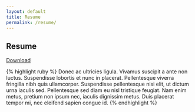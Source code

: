 ```yaml
---
layout: default
title: Resume
permalink: /resume/
---
```


## Resume
[Download]()

{% highlight ruby %}
Donec ac ultricies ligula. Vivamus suscipit a ante non luctus. Suspendisse
lobortis et nunc in placerat. Pellentesque viverra fringilla nibh quis
ullamcorper. Suspendisse pellentesque nisi elit, ut dictum urna iaculis
sed. Pellentesque sed diam eu nisl tristique feugiat. Nam enim metus, pretium
non ipsum nec, iaculis dignissim metus. Duis placerat tempor mi, nec eleifend
sapien congue id.
{% endhighlight %}

